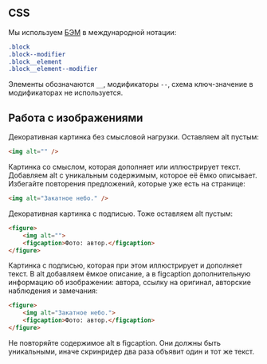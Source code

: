## CSS

Мы используем [БЭМ](https://ru.bem.info/methodology/quick-start/) в международной нотации:

```css
.block
.block--modifier
.block__element
.block__element--modifier
```

Элементы обозначаются `__`, модификаторы `--`, схема ключ-значение в модификаторах не используется.

## Работа с изображениями
Декоративная картинка без смысловой нагрузки. Оставляем alt пустым:
```html
<img alt="" />
```

Картинка со смыслом, которая дополняет или иллюстрирует текст. Добавляем alt с уникальным содержимым, которое её ёмко описывает. Избегайте повторения предложений, которые уже есть на странице:
```html
<img alt="Закатное небо." />
```

Декоративная картинка с подписью. Тоже оставляем alt пустым:
```html
<figure>
    <img alt="">
    <figcaption>Фото: автор.</figcaption>
</figure>
```

Картинка с подписью, которая при этом иллюстрирует и дополняет текст. В alt добавляем ёмкое описание, а в figcaption дополнительную информацию об изображении: автора, ссылку на оригинал, авторские наблюдения и замечания:

```html
<figure>
    <img alt="Закатное небо.">
    <figcaption>Фото: автор.</figcaption>
</figure>
```

Не повторяйте содержимое alt в figcaption. Они должны быть уникальными, иначе скринридер два раза объявит один и тот же текст.
